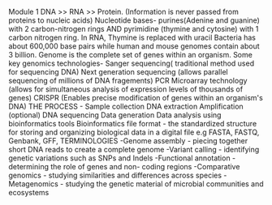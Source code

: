 Module 1
DNA >> RNA >> Protein. (Information is never passed from proteins to nucleic acids)
Nucleotide bases- purines(Adenine and guanine) with 2 carbon-nitrogen rings AND pyrimidine (thymine and cytosine) with 1 carbon nitrogen ring. 
In RNA, Thymine is replaced with uracil
Bacteria has about 600,000 base pairs  while human and mouse genomes contain about 3 billion. 
Genome is the complete set of genes within an organism.
Some key genomics technologies- Sanger sequencing( traditional method used for sequencing DNA)
                                Next generation sequencing (allows parallel sequencing of millions of DNA fragements)
                                PCR
                                Microarray technology (allows for simultaneous analysis of expression levels of thousands of genes)
                                CRISPR (Enables precise modification of genes within an organism's DNA)
THE PROCESS - Sample collection
              DNA extraction 
              Amplification (optional)
              DNA sequencing 
              Data generation 
              Data analysis using bioinformatics tools
Bioinformatics file format - the standardized structure for storing and organizing biological data in a digital file e.g FASTA, FASTQ, Genbank, GFF, 
TERMINOLOGIES
-Genome assembly - piecing together short DNA reads to create a complete genome
-Variant calling - identifying genetic variations such as SNPs and Indels
-Functional annotation - determining the role of genes and non- coding regions 
-Comparative genomics - studying similarities and differences across species 
-Metagenomics - studying the genetic material of microbial communities and ecosystems

